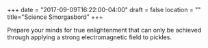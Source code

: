 +++
date = "2017-09-09T16:22:00-04:00"
draft = false
location = ""
title="Science Smorgasbord"
+++

Prepare your minds for true enlightenment that can only be achieved through applying a strong electromagnetic field to pickles.
